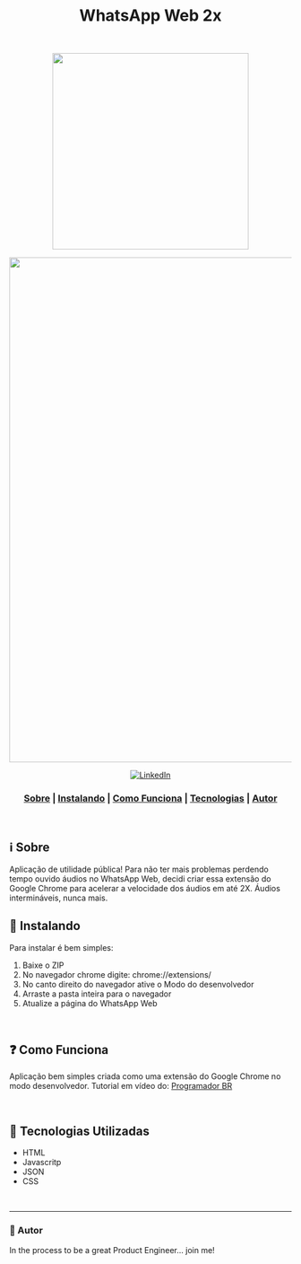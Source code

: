 <h1 align="center">
WhatsApp Web 2x <br />
</h1>

<br />
<p align="center">
<img src="https://ik.imagekit.io/tdrippvoj8/whatsapp2x/logo-whatsapp2x_JigvRqG3y.png" width="350"></p>
<p align="center"> 
<img src="https://ik.imagekit.io/tdrippvoj8/whatsapp2x/whatsapp2x-gif1_u1msWXJ3e.gif" width="900"></p>
<p align="center">
  <a href="https://www.linkedin.com/in/caioledesma/" >
<img alt="LinkedIn" src="https://img.shields.io/badge/LinkedIn-Caio%20Ledesma-blue?style=flat-square&logo=linkedin">
  </a>
</p>

<h3 align="center">  
  <a href="#information_source-sobre">Sobre</a> |
  <a href="#wrench-instalando">Instalando</a> | 
  <a href="#interrobang-motivo">Como Funciona</a> | 
  <a href="#rocket-tecnologias-utilizadas">Tecnologias</a> | 
  <a href="#wave-autor">Autor</a> 
</h3>

<br />

## :information_source: Sobre

Aplicação de utilidade pública! Para não ter mais problemas perdendo tempo ouvido áudios no WhatsApp Web, decidi criar essa extensão do Google Chrome para acelerar a velocidade dos áudios em até 2X. Áudios intermináveis, nunca mais.


## :wrench: Instalando

Para instalar é bem simples: 
1. Baixe o ZIP
2. No navegador chrome digite: chrome://extensions/
3. No canto direito do navegador ative o Modo do desenvolvedor
4. Arraste a pasta inteira para o navegador
5. Atualize a página do WhatsApp Web 

<br />

## :question: Como Funciona

Aplicação bem simples criada como uma extensão do Google Chrome no modo desenvolvedor. Tutorial em vídeo do: <a href="https://www.youtube.com/watch?v=j0Ih1xVyKbY">Programador BR</a>

<br />

## :rocket: Tecnologias Utilizadas

- HTML
- Javascritp
- JSON
- CSS

<br />

---


### :wave: Autor
In the process to be a great Product Engineer... join me! 

